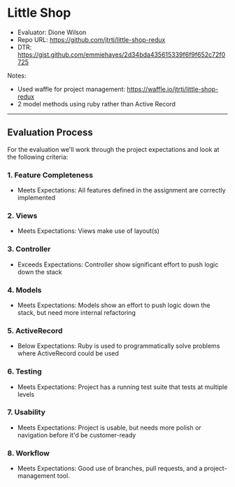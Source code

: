 # Little Shop

- Evaluator: Dione Wilson
- Repo URL: https://github.com/jtrtj/little-shop-redux
- DTR: https://gist.github.com/emmiehayes/2d34bda435615339f6f9f652c72f0725

Notes:

- Used waffle for project management: https://waffle.io/jtrtj/little-shop-redux
- 2 model methods using ruby rather than Active Record

---
## Evaluation Process

For the evaluation we'll work through the project expectations and look at the following criteria:

### 1. Feature Completeness

* Meets Expectations: All features defined in the assignment are correctly implemented

### 2. Views

* Meets Expectations: Views make use of layout(s)

### 3. Controller

* Exceeds Expectations: Controller show significant effort to push logic down the stack

### 4. Models

* Meets Expectations: Models show an effort to push logic down the stack, but need more internal refactoring

### 5. ActiveRecord

* Below Expectations: Ruby is used to programmatically solve problems where ActiveRecord could be used

### 6. Testing

* Meets Expectations: Project has a running test suite that tests at multiple levels

### 7. Usability

* Meets Expectations: Project is usable, but needs more polish or navigation before it'd be customer-ready

### 8. Workflow

* Meets Expectations: Good use of branches, pull requests, and a project-management tool.

